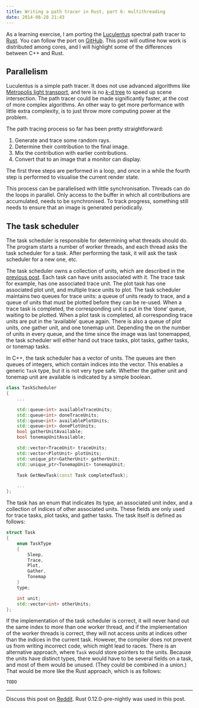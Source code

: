 ```yaml
---
title: Writing a path tracer in Rust, part 6: multithreading
date: 2014-08-28 21:43
---
```


As a learning exercise, I am porting the [Luculentus][luculentus] spectral path tracer to [Rust][rust].
You can follow the port on [GitHub][robigo-luculenta].
This post will outline how work is distributed among cores,
and I will highlight some of the differences between C++ and Rust.

[rust]:             http://rust-lang.org
[luculentus]:       https://github.com/ruud-v-a/luculentus
[robigo-luculenta]: https://github.com/ruud-v-a/robigo-luculenta

Parallelism
-----------
Luculentus is a simple path tracer.
It does not use advanced algorithms like [Metropolis light transport][mlt],
and tere is no [_k_-d tree][kdtree] to speed up scene intersection.
The path tracer could be made significantly faster, at the cost of more complex algorithms.
An other way to get more performance with little extra complexity,
is to just throw more computing power at the problem.

[mlt]:    https://en.wikipedia.org/wiki/Metropolis_light_transport
[kdtree]: https://en.wikipedia.org/wiki/K-d_tree

The path tracing process so far has been pretty straightforward:

1. Generate and trace some random rays.
2. Determine their contribution to the final image.
3. Mix the contribution with earlier contributions.
4. Convert that to an image that a monitor can display.

The first three steps are performed in a loop,
and once in a while the fourth step is performed to visualise the current render state.

This process can be parallelised with little synchronisation.
Threads can do the loops in parallel.
Only access to the buffer in which all contributions are accumulated, needs to be synchronised.
To track progress, something still needs to ensure that an image is generated periodically.

<!--more-->

The task scheduler
------------------
The task scheduler is responsible for determining what threads should do.
The program starts a number of worker threads,
and each thread asks the task scheduler for a task.
After performing the task, it will ask the task scheduler for a new one, etc.

The task scheduler owns a collection of units, which are described in the [previous post][prev].
Each task can have units associated with it.
The trace task for example, has one associated trace unit.
The plot task has one associated plot unit, and multiple trace units to plot.
The task scheduler maintains two queues for trace units:
a queue of units ready to trace,
and a queue of units that must be plotted before they can be re-used.
When a trace task is completed, the corresponding unit is put in the ‘done’ queue, waiting to be plotted.
When a plot task is completed, all corresponding trace units are put in the ‘available’ queue again.
There is also a queue of plot units,
one gather unit, and one tonemap unit.
Depending the on the number of units in every queue,
and the time since the image was last tonemapped,
the task scheduler will either hand out trace tasks, plot tasks, gather tasks, or tonemap tasks.

[prev]: /2014/08/24/writing-a-path-tracer-in-rust-part-5-tonemapping

In C++, the task scheduler has a vector of units.
The queues are then queues of integers, which contain indices into the vector.
This enables a generic `Task` type, but it is not very type safe.
Whether the gather unit and tonemap unit are available is indicated by a simple boolean.

```cpp
class TaskScheduler
{
    ...

    std::queue<int> availableTraceUnits;
    std::queue<int> doneTraceUnits;
    std::queue<int> availablePlotUnits;
    std::queue<int> donePlotUnits;
    bool gatherUnitAvailable;
    bool tonemapUnitAvailable;

    std::vector<TraceUnit> traceUnits;
    std::vector<PlotUnit> plotUnits;
    std::unique_ptr<GatherUnit> gatherUnit;
    std::unique_ptr<TonemapUnit> tonemapUnit;

    Task GetNewTask(const Task completedTask);

    ...
};
```

The task has an enum that indicates its type,
an associated unit index,
and a collection of indices of other associated units.
These fields are only used for trace tasks, plot tasks, and gather tasks.
The task itself is defined as follows:

```cpp
struct Task
{
    enum TaskType
    {
        Sleep,
        Trace,
        Plot,
        Gather,
        Tonemap
    }
    type;

    int unit;
    std::vector<int> otherUnits;
};
```

If the implementation of the task scheduler is correct,
it will never hand out the same index to more than one worker thread,
and if the implementation of the worker threads is correct,
they will not access units at indices other than the indices in the current task.
However, the compiler does not prevent us from writing incorrect code, which might lead to races.
There is an alternative approach,
where `Task` would store pointers to the units.
Because the units have distinct types, there would have to be several fields on a task,
and most of them would be unused.
(They could be combined in a union.)
That would be more like the Rust approach,
which is as follows:

```rust
TODO
```

---

Discuss this post on [Reddit][reddit].
Rust 0.12.0-pre-nightly was used in this post.

[reddit]: http://reddit.com/r/rust/ruudvanasseldonk.com/2014/08/29/writing-a-path-tracer-in-rust-part-6-multithreading
